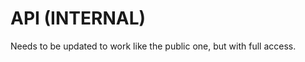 API (INTERNAL)
==============

Needs to be updated to work like the public one, but with full access.
